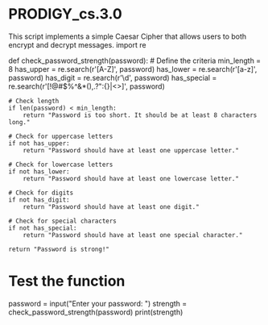 # PRODIGY_cs.3.0
This script implements a simple Caesar Cipher that allows users to both encrypt and decrypt messages. 
import re

def check_password_strength(password):
    # Define the criteria
    min_length = 8
    has_upper = re.search(r'[A-Z]', password)
    has_lower = re.search(r'[a-z]', password)
    has_digit = re.search(r'\d', password)
    has_special = re.search(r'[!@#$%^&*(),.?":{}|<>]', password)

    # Check length
    if len(password) < min_length:
        return "Password is too short. It should be at least 8 characters long."

    # Check for uppercase letters
    if not has_upper:
        return "Password should have at least one uppercase letter."

    # Check for lowercase letters
    if not has_lower:
        return "Password should have at least one lowercase letter."

    # Check for digits
    if not has_digit:
        return "Password should have at least one digit."

    # Check for special characters
    if not has_special:
        return "Password should have at least one special character."

    return "Password is strong!"

# Test the function
password = input("Enter your password: ")
strength = check_password_strength(password)
print(strength)
